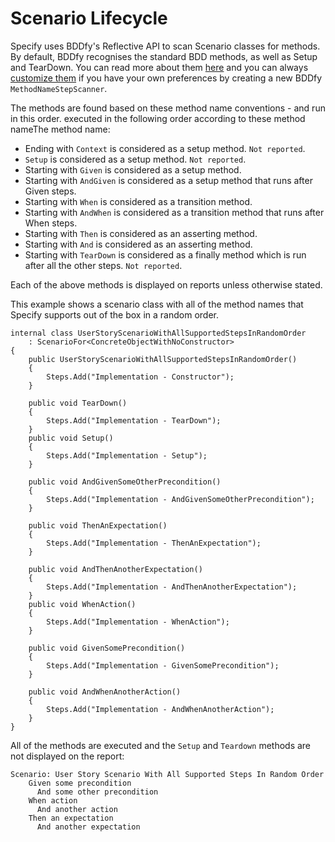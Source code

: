 # Scenario Lifecycle
Specify uses BDDfy's Reflective API to scan Scenario classes for methods. By default, BDDfy recognises the standard BDD methods, as well as Setup and TearDown. You can read more about them [here](http://www.mehdi-khalili.com/bddify-in-action/method-name-conventions) and you can always [customize them](http://www.michael-whelan.net/roll-your-own-testing-framework/) if you have your own preferences by creating a new BDDfy `MethodNameStepScanner`. 

The methods are found based on these method name conventions - and run in this order.  executed in the following order according to these method nameThe method name:

* Ending with `Context` is considered as a setup method. `Not reported`.
* `Setup` is considered as a setup method. `Not reported`.
* Starting with `Given` is considered as a setup method.
* Starting with `AndGiven` is considered as a setup method that runs after Given steps.
* Starting with `When` is considered as a transition method.
* Starting with `AndWhen` is considered as a transition method that runs after When steps.
* Starting with `Then` is considered as an asserting method.
* Starting with `And` is considered as an asserting method.
* Starting with `TearDown` is considered as a finally method which is run after all the other steps. `Not reported`.

Each of the above methods is displayed on reports unless otherwise stated.

This example shows a scenario class with all of the method names that Specify supports out of the box in a random order. 

    internal class UserStoryScenarioWithAllSupportedStepsInRandomOrder 
		: ScenarioFor<ConcreteObjectWithNoConstructor>
    {
        public UserStoryScenarioWithAllSupportedStepsInRandomOrder()
        {
            Steps.Add("Implementation - Constructor");
        }

        public void TearDown()
        {
            Steps.Add("Implementation - TearDown");
        }
        public void Setup()
        {
            Steps.Add("Implementation - Setup");
        }

        public void AndGivenSomeOtherPrecondition()
        {
            Steps.Add("Implementation - AndGivenSomeOtherPrecondition");
        }

        public void ThenAnExpectation()
        {
            Steps.Add("Implementation - ThenAnExpectation");
        }

        public void AndThenAnotherExpectation()
        {
            Steps.Add("Implementation - AndThenAnotherExpectation");
        }
        public void WhenAction()
        {
            Steps.Add("Implementation - WhenAction");
        }

        public void GivenSomePrecondition()
        {
            Steps.Add("Implementation - GivenSomePrecondition");
        }

        public void AndWhenAnotherAction()
        {
            Steps.Add("Implementation - AndWhenAnotherAction");
        }
    }

All of the methods are executed and the `Setup` and `Teardown` methods are not displayed on the report:

	Scenario: User Story Scenario With All Supported Steps In Random Order
		Given some precondition
		  And some other precondition
		When action
		  And another action
		Then an expectation
		  And another expectation